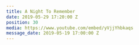 ```yaml
---
title: A Night To Remember
date: 2019-05-29 17:20:00 Z
position: 30
media: https://www.youtube.com/embed/yVjjYhbkaqs
message_date: 2019-05-19 17:00:00 Z
---
```


